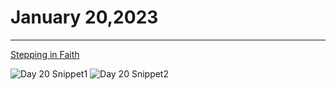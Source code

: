 # January 20,2023
---


[Stepping in Faith](https://youtu.be/CgQjVnOF5S4)

![Day 20 Snippet1](https://github.com/fernal73/CIAY/blob/main/Day20Snippet1.jpg?raw=true)
![Day 20 Snippet2](https://github.com/fernal73/CIAY/blob/main/Day20Snippet2.jpg?raw=true)
